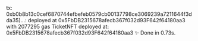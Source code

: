 tx: 0xb0b8b13c0cef6870744efbefeb0579cb00137798ce3069239a7211644f3dda35)...: deployed at 0x5FbDB2315678afecb367f032d93F642f64180aa3 with 2077295 gas
TicketNFT deployed at: 0x5FbDB2315678afecb367f032d93F642f64180aa3
✨  Done in 0.73s.
